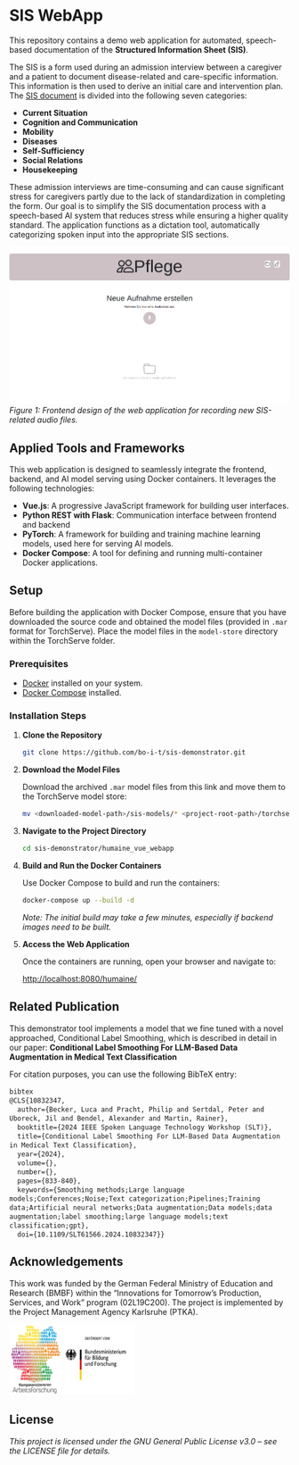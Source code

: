# SIS WebApp

This repository contains a demo web application for automated, speech-based documentation of the **Structured Information Sheet (SIS)**.

The SIS is a form used during an admission interview between a caregiver and a patient to document disease-related and care-specific information. This information is then used to derive an initial care and intervention plan. The [SIS document](https://www.ein-step.de/fileadmin/content/documents/SIS-stationaer_ausfuellbar_A3_V2.0_2017.pdf) is divided into the following seven categories:

- **Current Situation**
- **Cognition and Communication**
- **Mobility**
- **Diseases**
- **Self-Sufficiency**
- **Social Relations**
- **Housekeeping**

<!-- Uncomment the following image to display the SIS document overview -->
<!-- ![SIS Document Overview](./images/sis.png)
*Figure: SIS document showing the different categories.* -->

These admission interviews are time-consuming and can cause significant stress for caregivers partly due to the lack of standardization in completing the form. Our goal is to simplify the SIS documentation process with a speech-based AI system that reduces stress while ensuring a higher quality standard. The application functions as a dictation tool, automatically categorizing spoken input into the appropriate SIS sections.

![Humaine WebApp Demonstrator](./images/humaine_demonstrator.png)
*Figure 1: Frontend design of the web application for recording new SIS-related audio files.*

## Applied Tools and Frameworks

This web application is designed to seamlessly integrate the frontend, backend, and AI model serving using Docker containers. It leverages the following technologies:

- **Vue.js**: A progressive JavaScript framework for building user interfaces.
- **Python REST with Flask**: Communication interface between frontend and backend
- **PyTorch**: A framework for building and training machine learning models, used here for serving AI models.
- **Docker Compose**: A tool for defining and running multi-container Docker applications.

## Setup

Before building the application with Docker Compose, ensure that you have downloaded the source code and obtained the model files (provided in `.mar` format for TorchServe). Place the model files in the `model-store` directory within the TorchServe folder.

### Prerequisites

- [Docker](https://docs.docker.com/get-docker/) installed on your system.
- [Docker Compose](https://docs.docker.com/compose/install/) installed.

### Installation Steps

1. **Clone the Repository**

    ```bash
    git clone https://github.com/bo-i-t/sis-demonstrator.git
    ```

2. **Download the Model Files**

    Download the archived `.mar` model files from this link and move them to the TorchServe model store:

    ```bash
    mv <downloaded-model-path>/sis-models/* <project-root-path>/torchserve/model-store/
    ```

3. **Navigate to the Project Directory**

    ```bash
    cd sis-demonstrator/humaine_vue_webapp
    ```

4. **Build and Run the Docker Containers**

    Use Docker Compose to build and run the containers:

    ```bash
    docker-compose up --build -d
    ```

    *Note: The initial build may take a few minutes, especially if backend images need to be built.*

5. **Access the Web Application**

    Once the containers are running, open your browser and navigate to:

    [http://localhost:8080/humaine/](http://localhost:8080/humaine/)

## Related Publication

This demonstrator tool implements a model that we fine tuned with a novel approached, Conditional Label Smoothing, which is described in detail in our paper:
**Conditional Label Smoothing For LLM-Based Data Augmentation in Medical Text Classification**  


For citation purposes, you can use the following BibTeX entry:
```
bibtex
@CLS{10832347,
  author={Becker, Luca and Pracht, Philip and Sertdal, Peter and Uboreck, Jil and Bendel, Alexander and Martin, Rainer},
  booktitle={2024 IEEE Spoken Language Technology Workshop (SLT)}, 
  title={Conditional Label Smoothing For LLM-Based Data Augmentation in Medical Text Classification}, 
  year={2024},
  volume={},
  number={},
  pages={833-840},
  keywords={Smoothing methods;Large language models;Conferences;Noise;Text categorization;Pipelines;Training data;Artificial neural networks;Data augmentation;Data models;data augmentation;label smoothing;large language models;text classification;gpt},
  doi={10.1109/SLT61566.2024.10832347}}
```

## Acknowledgements

This work was funded by the German Federal Ministry of Education and Research (BMBF) within the “Innovations for Tomorrow’s Production, Services, and Work” program (02L19C200). The project is implemented by the Project Management Agency Karlsruhe (PTKA).

<p align="left">
  <img src="./images/ki-kompetenzzentren-logo.png" width="18.65%" alt="KI Kompetenzzentren Logo">
  <img src="./images/bmbf-logo.png" width="25%" alt="BMBF Logo">
</p>

## License

*This project is licensed under the GNU General Public License v3.0 – see the LICENSE file for details.*


